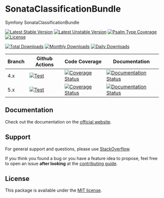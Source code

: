 <!--
DO NOT EDIT THIS FILE!

It's auto-generated by sonata-project/dev-kit package.
-->

# SonataClassificationBundle

Symfony SonataClassificationBundle

[![Latest Stable Version](https://poser.pugx.org/sonata-project/classification-bundle/v/stable)](https://packagist.org/packages/sonata-project/classification-bundle)
[![Latest Unstable Version](https://poser.pugx.org/sonata-project/classification-bundle/v/unstable)](https://packagist.org/packages/sonata-project/classification-bundle)
[![Psalm Type Coverage][shepherd_stable_badge]][shepherd_stable_link]
[![License](https://poser.pugx.org/sonata-project/classification-bundle/license)](https://packagist.org/packages/sonata-project/classification-bundle)

[![Total Downloads](https://poser.pugx.org/sonata-project/classification-bundle/downloads)](https://packagist.org/packages/sonata-project/classification-bundle)
[![Monthly Downloads](https://poser.pugx.org/sonata-project/classification-bundle/d/monthly)](https://packagist.org/packages/sonata-project/classification-bundle)
[![Daily Downloads](https://poser.pugx.org/sonata-project/classification-bundle/d/daily)](https://packagist.org/packages/sonata-project/classification-bundle)

Branch | Github Actions | Code Coverage | Documentation |
------ | -------------- | ------------- | ------------- |
4.x | [![Test][test_stable_badge]][test_stable_link] | [![Coverage Status][coverage_stable_badge]][coverage_stable_link] | [![Documentation Status][documentation_stable_badge]][documentation_stable_link] |
5.x | [![Test][test_unstable_badge]][test_unstable_link] | [![Coverage Status][coverage_unstable_badge]][coverage_unstable_link] | [![Documentation Status][documentation_unstable_badge]][documentation_unstable_link] |

## Documentation

Check out the documentation on the [official website](https://docs.sonata-project.org/projects/SonataClassificationBundle).

## Support

For general support and questions, please use [StackOverflow](http://stackoverflow.com/questions/tagged/sonata).

If you think you found a bug or you have a feature idea to propose, feel free to open an issue
**after looking** at the [contributing guide](CONTRIBUTING.md).

## License

This package is available under the [MIT license](LICENSE).

[test_stable_badge]: https://github.com/sonata-project/SonataClassificationBundle/workflows/Test/badge.svg?branch=4.x
[test_stable_link]: https://github.com/sonata-project/SonataClassificationBundle/actions?query=workflow:test+branch:4.x
[test_unstable_badge]: https://github.com/sonata-project/SonataClassificationBundle/workflows/Test/badge.svg?branch=5.x
[test_unstable_link]: https://github.com/sonata-project/SonataClassificationBundle/actions?query=workflow:test+branch:5.x
[coverage_stable_badge]: https://codecov.io/gh/sonata-project/SonataClassificationBundle/branch/4.x/graph/badge.svg
[coverage_stable_link]: https://codecov.io/gh/sonata-project/SonataClassificationBundle/branch/4.x
[coverage_unstable_badge]: https://codecov.io/gh/sonata-project/SonataClassificationBundle/branch/5.x/graph/badge.svg
[coverage_unstable_link]: https://codecov.io/gh/sonata-project/SonataClassificationBundle/branch/5.x
[shepherd_stable_badge]: https://shepherd.dev/github/sonata-project/SonataClassificationBundle/coverage.svg
[shepherd_stable_link]: https://shepherd.dev/github/sonata-project/SonataClassificationBundle
[documentation_stable_badge]: https://readthedocs.org/projects/sonataclassificationbundle/badge/?version=4.x
[documentation_stable_link]: https://docs.sonata-project.org/projects/SonataClassificationBundle/en/4.x/?badge=4.x
[documentation_unstable_badge]: https://readthedocs.org/projects/sonataclassificationbundle/badge/?version=5.x
[documentation_unstable_link]: https://docs.sonata-project.org/projects/SonataClassificationBundle/en/5.x/?badge=5.x
